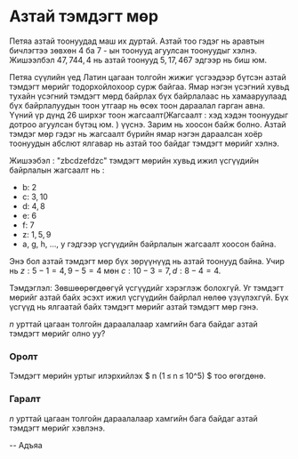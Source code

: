 Азтай тэмдэгт мөр
=================
Петяа азтай тоонуудад маш их дуртай. Азтай тоо гэдэг нь аравтын бичлэгтээ зөвхөн  4 ба 7 - ын тоонууд агуулсан тоонуудыг хэлнэ. Жишээлбэл $47, 744, 4$ нь азтай тоонууд $5, 17, 467$ эдгээр нь биш юм.

Петяа сүүлийн үед Латин цагаан толгойн жижиг үсгээдээр бүтсэн азтай тэмдэгт мөрийг  тодорхойлохоор сурж байгаа. Ямар нэгэн үсэгний хувьд тухайн үсэгний тэмдэгт мөрд байрлах бүх байрлалаас нь хамааруулаад бүх байрлалуудын тоон утгаар нь өсөх тоон дараалал гарган авна. Үүний үр дүнд 26 ширхэг тоон жагсаалт(Жагсаалт : хэд хэдэн тоонуудыг дотроо агуулсан бүтэц юм. ) үүснэ. Зарим нь хоосон байж болно. Азтай тэмдэг мөр гэдэг нь жагсаалт бүрийн ямар нэгэн дараалсан хоёр тоонуудын абслют ялгавар нь азтай тоо байдаг тэмдэгт мөрийг хэлнэ.

Жишээбэл : "zbcdzefdzc" тэмдэгт мөрийн хувьд ижил үсгүүдийн байрлалын жагсаалт нь :

 - b: 2
 - c: 3, 10
 - d: 4, 8
 - e: 6
 - f: 7
 - z: 1, 5, 9
 - a, g, h, ..., y гэдгээр үсгүүдийн байрлалын жагсаалт хоосон байна.

Энэ бол азтай тэмдэгт мөр бүх зөрүүнүүд нь азтай тоонууд байна. Учир нь $z: 5 - 1 = 4, 9 - 5 = 4$ мөн $c: 10 - 3 = 7,  d: 8 - 4 = 4.$

Тэмдэглэл: Зөвшөөрөгдөөгүй үсгүүдийг хэрэглэж болохгүй. Уг тэмдэгт мөрийг азтай байх эсэхт ижил үсгүүдийн байрлал нөлөө үзүүлэхгүй. Бүх үсгүүд нь ялгаатай байх тэмдэгт мөрийг азтай тэмдэгт мөр гэнэ.

$n$ урттай цагаан толгойн дараалалаар хамгийн бага байдаг азтай тэмдэгт мөрийг олно уу?

### Оролт

Тэмдэгт мөрийн уртыг илэрхийлэх $ n (1 ≤ n ≤ 10^5) $  тоо өгөгдөнө.

### Гаралт

$n$ урттай цагаан толгойн дараалалаар хамгийн бага байдаг азтай тэмдэгт мөрийг хэвлэнэ.

-- Адъяа
